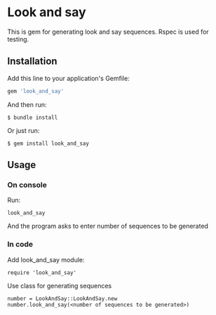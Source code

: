 # Look and say

This is gem for generating look and say sequences. Rspec is used for testing.


## Installation

Add this line to your application's Gemfile:

```ruby
gem 'look_and_say'
```

And then run:

    $ bundle install

Or just run:

    $ gem install look_and_say

## Usage

### On console

Run:

	look_and_say

And the program asks to enter number of sequences to be generated

### In code

Add look_and_say module:

	require 'look_and_say'

Use class for generating sequences

	number = LookAndSay::LookAndSay.new
	number.look_and_say(<number of sequences to be generated>)


